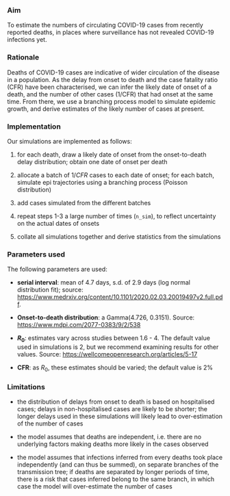 

### Aim

To estimate the numbers of circulating COVID-19 cases from recently reported
deaths, in places where surveillance has not revealed COVID-19 infections yet.




### Rationale

Deaths of COVID-19 cases are indicative of wider circulation of the disease in a
population. As the delay from onset to death and the case fatality ratio (CFR)
have been characterised, we can infer the likely date of onset of a death, and
the number of other cases (1/CFR) that had onset at the same time. From there,
we use a branching process model to simulate epidemic growth, and derive
estimates of the likely number of cases at present.




### Implementation

Our simulations are implemented as follows:

1. for each death, draw a likely date of onset from the onset-to-death delay
   distribution; obtain one date of onset per death

2. allocate a batch of $1/CFR$ cases to each date of onset; for each batch,
   simulate epi trajectories using a branching process (Poisson distribution)
   
3. add cases simulated from the different batches

4. repeat steps 1-3 a large number of times (`n_sim`), to reflect uncertainty on
   the actual dates of onsets

5. collate all simulations together and derive statistics from the simulations





### Parameters used

The following parameters are used:

* **serial interval**: mean of 4.7 days, s.d. of 2.9 days (log normal
  distribution fit); source:
  https://www.medrxiv.org/content/10.1101/2020.02.03.20019497v2.full.pdf.

* **Onset-to-death distribution**: a Gamma(4.726, 0.3151). Source:
  https://www.mdpi.com/2077-0383/9/2/538

* **$R_0$**: estimates vary across studies between 1.6 - 4. The default value
  used in simulations is 2, but we recommend examining results for other
  values. Source: https://wellcomeopenresearch.org/articles/5-17

* **CFR**: as $R_0$, these estimates should be varied; the default value is 2%




### Limitations

* the distribution of delays from onset to death is based on hospitalised cases;
  delays in non-hospitalised cases are likely to be shorter; the longer delays
  used in these simulations will likely lead to over-estimation of the number of
  cases
  
* the model assumes that deaths are independent, i.e. there are no underlying
  factors making deaths more likely in the cases observed
  
* the model assumes that infections inferred from every deaths took place
  independently (and can thus be summed), on separate branches of the
  transmission tree; if deaths are separated by longer periods of time, there is
  a risk that cases inferred belong to the same branch, in which case the model
  will over-estimate the number of cases
